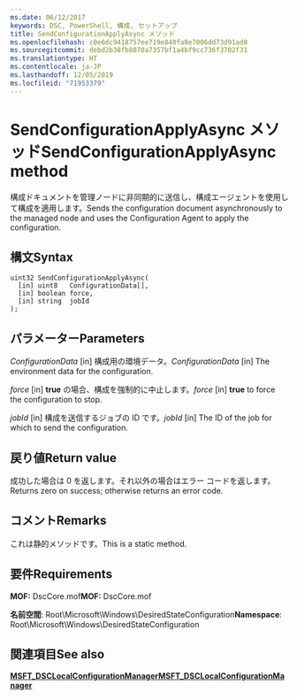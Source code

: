 ```yaml
---
ms.date: 06/12/2017
keywords: DSC, PowerShell, 構成, セットアップ
title: SendConfigurationApplyAsync メソッド
ms.openlocfilehash: c0e6dc9418757ee719e848fa8e7006dd73d91ad8
ms.sourcegitcommit: debd2b38fb8070a7357bf1a4bf9cc736f3702f31
ms.translationtype: HT
ms.contentlocale: ja-JP
ms.lasthandoff: 12/05/2019
ms.locfileid: "71953379"
---
```

# <a name="sendconfigurationapplyasync-method"></a><span data-ttu-id="88190-103">SendConfigurationApplyAsync メソッド</span><span class="sxs-lookup"><span data-stu-id="88190-103">SendConfigurationApplyAsync method</span></span>

<span data-ttu-id="88190-104">構成ドキュメントを管理ノードに非同期的に送信し、構成エージェントを使用して構成を適用します。</span><span class="sxs-lookup"><span data-stu-id="88190-104">Sends the configuration document asynchronously to the managed node and uses the Configuration Agent to apply the configuration.</span></span>

## <a name="syntax"></a><span data-ttu-id="88190-105">構文</span><span class="sxs-lookup"><span data-stu-id="88190-105">Syntax</span></span>

```mof
uint32 SendConfigurationApplyAsync(
  [in] uint8   ConfigurationData[],
  [in] boolean force,
  [in] string  jobId
);
```

## <a name="parameters"></a><span data-ttu-id="88190-106">パラメーター</span><span class="sxs-lookup"><span data-stu-id="88190-106">Parameters</span></span>

<span data-ttu-id="88190-107">*ConfigurationData* \[in\] 構成用の環境データ。</span><span class="sxs-lookup"><span data-stu-id="88190-107">*ConfigurationData* \[in\] The environment data for the configuration.</span></span>

<span data-ttu-id="88190-108">*force* \[in\] **true** の場合、構成を強制的に中止します。</span><span class="sxs-lookup"><span data-stu-id="88190-108">*force* \[in\] **true** to force the configuration to stop.</span></span>

<span data-ttu-id="88190-109">*jobId* \[in\] 構成を送信するジョブの ID です。</span><span class="sxs-lookup"><span data-stu-id="88190-109">*jobId* \[in\] The ID of the job for which to send the configuration.</span></span>

## <a name="return-value"></a><span data-ttu-id="88190-110">戻り値</span><span class="sxs-lookup"><span data-stu-id="88190-110">Return value</span></span>

<span data-ttu-id="88190-111">成功した場合は 0 を返します。それ以外の場合はエラー コードを返します。</span><span class="sxs-lookup"><span data-stu-id="88190-111">Returns zero on success; otherwise returns an error code.</span></span>

## <a name="remarks"></a><span data-ttu-id="88190-112">コメント</span><span class="sxs-lookup"><span data-stu-id="88190-112">Remarks</span></span>

<span data-ttu-id="88190-113">これは静的メソッドです。</span><span class="sxs-lookup"><span data-stu-id="88190-113">This is a static method.</span></span>

## <a name="requirements"></a><span data-ttu-id="88190-114">要件</span><span class="sxs-lookup"><span data-stu-id="88190-114">Requirements</span></span>

<span data-ttu-id="88190-115">**MOF:** DscCore.mof</span><span class="sxs-lookup"><span data-stu-id="88190-115">**MOF:** DscCore.mof</span></span>

<span data-ttu-id="88190-116">**名前空間**: Root\Microsoft\Windows\DesiredStateConfiguration</span><span class="sxs-lookup"><span data-stu-id="88190-116">**Namespace**: Root\Microsoft\Windows\DesiredStateConfiguration</span></span>

## <a name="see-also"></a><span data-ttu-id="88190-117">関連項目</span><span class="sxs-lookup"><span data-stu-id="88190-117">See also</span></span>

[<span data-ttu-id="88190-118">**MSFT_DSCLocalConfigurationManager**</span><span class="sxs-lookup"><span data-stu-id="88190-118">**MSFT_DSCLocalConfigurationManager**</span></span>](msft-dsclocalconfigurationmanager.md)
